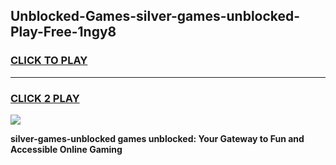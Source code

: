 
## Unblocked-Games-silver-games-unblocked-Play-Free-1ngy8
<h3>
<a href="https://premium76.site?title=silver-games-unblocked&ref=12A">CLICK TO PLAY</a></h3>
<hr>

<h3>
<a href="https://premium76.site?title=silver-games-unblocked&ref=12A">CLICK 2 PLAY</a>
  
</h3>

<a href="https://premium76.site?title=silver-games-unblocked&ref=12A"><img src="https://clearcache.store/games.png"></a>


**silver-games-unblocked games unblocked: Your Gateway to Fun and Accessible Online Gaming**
